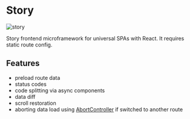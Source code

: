 # Story

![story](https://user-images.githubusercontent.com/5582266/107151257-a4fa7e00-6972-11eb-9d86-727dec411534.png)

Story frontend microframework for universal SPAs with React. It requires static route config.

## Features

- preload route data
- status codes
- code splitting via async components
- data diff
- scroll restoration
- aborting data load using [AbortController](https://developer.mozilla.org/en-US/docs/Web/API/AbortController/abort) if switched to another route
